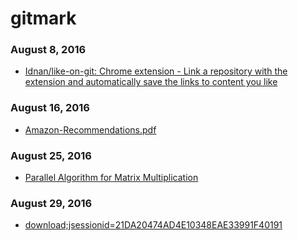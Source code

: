 # gitmark
### August 8, 2016
- [Idnan/like-on-git: Chrome extension - Link a repository with the extension and automatically save the links to content you like](https://github.com/Idnan/like-on-git) 

### August 16, 2016
- [Amazon-Recommendations.pdf](https://www.cs.umd.edu/~samir/498/Amazon-Recommendations.pdf) 

### August 25, 2016
- [Parallel Algorithm for Matrix Multiplication](http://www.cse.buffalo.edu/faculty/miller/Courses/CSE633/Ortega-Fall-2012-CSE633.pdf) 

### August 29, 2016
- [download;jsessionid=21DA20474AD4E10348EAE33991F40191](http://citeseer.ist.psu.edu/viewdoc/download;jsessionid=21DA20474AD4E10348EAE33991F40191?doi=10.1.1.147.8295&rep=rep1&type=pdf) 
